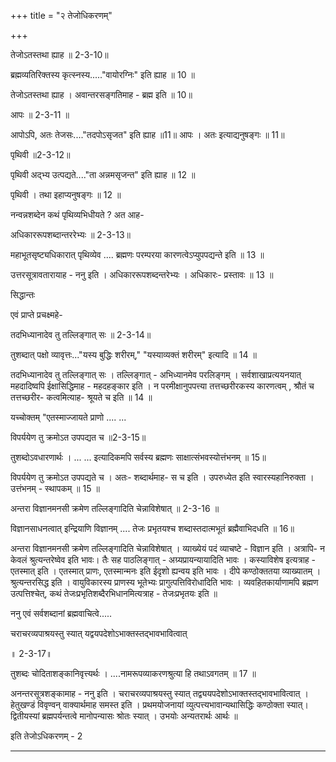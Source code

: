+++
title = "२ तेजोधिकरणम्"

+++

तेजोऽतस्तथा ह्याह ॥ 2-3-10॥

ब्रह्मव्यतिरिक्तस्य कृत्स्नस्य....."वायोरग्निः" इति ह्याह ॥ 10 ॥

तेजोऽतस्तथा ह्याह । अवान्तरसङ्गतिमाह - ब्रह्म इति ॥ 10॥

आपः ॥ 2-3-11 ॥

आपोऽपि, अतः तेजसः...."तदपोऽसृजत" इति ह्याह ॥11॥ आपः । अतः इत्याद्यनुषङ्गः ॥ 11॥

पृथिवी ॥2-3-12॥

पृथिवी अद्भ्य उत्पद्यते...."ता अन्नमसृजन्त" इति ह्याह ॥ 12 ॥

पृथिवी । तथा इहाप्यनुषङ्गः ॥ 12 ॥

नन्वन्नशब्देन कथं पृथिव्यभिधीयते ? अत आह-

अधिकाररूपशब्दान्तररेभ्यः ॥ 2-3-13॥

महाभूतसृष्ट्यधिकारात् पृथिव्येव .... ब्रह्मणः परम्परया कारणत्वेऽप्युपपद्यन्ते इति ॥ 13 ॥

उत्तरसूत्रावतारायाह - ननु इति । अधिकाररूपशब्दन्तरेभ्यः । अधिकारः- प्रस्तावः ॥ 13 ॥

सिद्धान्तः

एवं प्राप्ते प्रचक्ष्महे-

तदभिध्यानादेव तु तल्लिङ्गात् सः ॥ 2-3-14॥

तुशब्दात् पक्षो व्यावृत्तः..."यस्य बुद्धिः शरीरम्," "यस्याव्यक्तं शरीरम्" इत्यादि ॥ 14 ॥

तदभिध्यानादेव तु तल्लिङ्गात् सः । तल्लिङ्गात् - अभिध्यानमेव परलिङ्गम् । सर्वशाखाप्रत्ययनयात् महदादिष्वपि ईक्षासिद्धिमाह - महदहङ्कार इति । न परमीक्षानुपपत्त्या तत्तच्छरीरकस्य कारणत्वम् , श्रौतं च तत्तच्छरीर- कत्वमित्याह- श्रूयते च इति ॥ 14 ॥

यच्चोक्तम् "एतस्माज्जायते प्राणो .... ...

विपर्ययेण तु क्रमोऽत उपपद्यत च ॥2-3-15॥

तुशब्दोऽवधारणार्थः । ... ... इत्यादिकमपि सर्वस्य ब्रह्मणः साक्षात्संभवस्योत्तंभनम् ॥ 15॥

विपर्ययेण तु क्रमोऽत उपपद्यते च । अतः- शब्दार्थमाह- स च इति । उपरुध्येत इति स्वारस्यहानिरुक्ता । उत्तंभनम् - स्थापकम् ॥ 15 ॥

अन्तरा विज्ञानमनसी क्रमेण तल्लिङ्गादिति चेन्नाविशेषात् ॥ 2-3-16 ॥

विज्ञानसाधनत्वात् इन्द्रियाणि विज्ञानम् .... तेजः प्रभृतयश्च शब्दास्तदात्मभूतं ब्रह्मैवाभिदधति ॥ 16॥

अन्तरा विज्ञानमनसी क्रमेण तल्लिङ्गादिति चेन्नाविशेषात् । व्याख्येयं पदं व्याचष्टे - विज्ञान इति । अत्रापि- न केवलं श्रुत्यन्तरेष्वेव इति भावः। तैः सह पाठलिङ्गात् - अग्र्यप्रायन्यायादिति भावः । कस्याविशेष इत्यत्राह - एतस्मात् इति । एतस्मात् प्राणः, एतस्मान्मनः इति ईदृशो ह्यन्वय इति भावः । दीपे कण्ठोक्ततया व्याख्यातम् । श्रुत्यन्तरसिद्ध इति । वायुविकारस्य प्राणस्य भूतेभ्यः प्रागुत्पत्तिविरोधादिति भावः । व्यवहितकार्याणामपि ब्रह्मण उत्पत्तिश्चेत्, कथं तेजःप्रभृतिशब्दैरभिधानमित्यत्राह - तेजःप्रभृतयः इति ॥

ननु एवं सर्वशब्दानां ब्रह्मवाचित्वे.....

चराचरव्यपाश्रयस्तु स्यात् यद्वयपदेशोऽभाक्तस्तद्भावभावित्वात्

॥ 2-3-17॥

तुशब्दः चोदिताशङ्कानिवृत्त्यर्थः । ....नामरूपव्याकरणश्रुत्या हि तथाऽवगतम् ॥ 17 ॥

अनन्तरसूत्रशङ्कामाह - ननु इति । चराचरव्यपाश्रयस्तु स्यात् तद्व्ययपदेशोऽभाक्तस्तद्भावभावित्वात् । हेतुखण्डं विवृण्वन् वाक्यार्थमाह समस्त इति । प्रथमयोजनायां व्युत्पत्त्यभावान्यथासिद्धिः कण्ठोक्ता स्यात्। द्वितीयस्यां ब्रह्मपर्यन्तत्वे मानोपन्यासः श्रोतः स्यात् । उभयोः अन्यतरार्थः आर्थः ॥

इति तेजोऽधिकरणम् - 2

------

